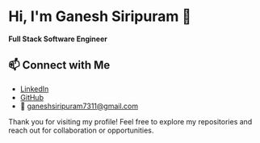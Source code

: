 # Hi, I'm Ganesh Siripuram 👋

**Full Stack Software Engineer**


## 📫 Connect with Me

- [LinkedIn](https://linkedin.com/in/sganesh4)  
- [GitHub](https://github.com/siripuramGanesh)  
- 📧 ganeshsiripuram7311@gmail.com  

Thank you for visiting my profile! Feel free to explore my repositories and reach out for collaboration or opportunities.
